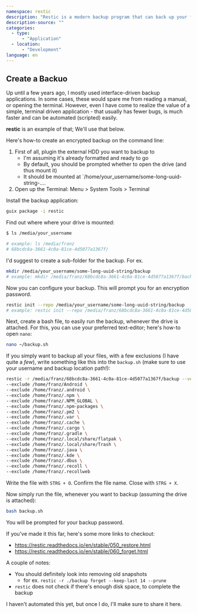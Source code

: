 ```yaml
---
namespace: restic
description: "Restic is a modern backup program that can back up your files"
description-source: ""
categories:
  - type:
      - "Application"
  - location:
      - "Development"
language: en
---
```


## Create a Backuo

Up until a few years ago, I mostly used interface-driven backup applications. In some cases, these would spare me from reading a manual, or opening the terminal. However, even I have come to realize the value of a simple, terminal driven application - that usually has fewer bugs, is much faster and can be automated (scripted) easily.

**restic** is an example of that; We'll use that below.

Here's how-to create an encrypted backup on the command line:

1. First of all, plugin the external HDD you want to backup to
   - I'm assuming it's already formatted and ready to go
   - By default, you should be prompted whether to open the drive (and thus mount it)
   - It should be mounted at `/home/your_username/some-long-uuid-string-....
2. Open up the Terminal: Menu > System Tools > Terminal

Install the backup application:

```bash
guix package -i restic
```

Find out where where your drive is mounted:

```bash
$ ls /media/your_username

# example: ls /media/franz
# 68bcdc8a-3661-4c0a-81ce-4d5077a1367f/
```

I'd suggest to create a sub-folder for the backup. For ex.

```bash
mkdir /media/your_username/some-long-uuid-string/backup
# example: mkdir /media/franz/68bcdc8a-3661-4c0a-81ce-4d5077a1367f/backup
```

Now you can configure your backup. This will prompt you for an encryption password.

```bash
restic init --repo /media/your_username/some-long-uuid-string/backup
# example: restic init --repo /media/franz/68bcdc8a-3661-4c0a-81ce-4d5077a1367f/backup
```

Next, create a bash file, to easily run the backup, whenever the drive is attached. For this, you can use your preferred text-editor; here's how-to open `nano`:

```bash
nano ~/backup.sh
```

If you simply want to backup all your files, with a few exclusions (I have quite a _few_), write something like this into the `backup.sh` (make sure to use your username and backup location path!):

```sh
restic -r /media/franz/68bcdc8a-3661-4c0a-81ce-4d5077a1367f/backup --verbose backup /home/franz \
--exclude /home/franz/Android \
--exclude /home/franz/.android \
--exclude /home/franz/.npm \
--exclude /home/franz/.NPM_GLOBAL \
--exclude /home/franz/.npm-packages \
--exclude /home/franz/.pm2 \
--exclude /home/franz/.var \
--exclude /home/franz/.cache \
--exclude /home/franz/.cargo \
--exclude /home/franz/.gradle \
--exclude /home/franz/.local/share/flatpak \
--exclude /home/franz/.local/share/Trash \
--exclude /home/franz/.java \
--exclude /home/franz/.kde \
--exclude /home/franz/.dbus \
--exclude /home/franz/.recoll \
--exclude /home/franz/.recollweb
```

Write the file with `STRG + O`. Confirm the file name. Close with `STRG + X`.

Now simply run the file, whenever you want to backup (assuming the drive is attached):

```sh
bash backup.sh
```

You will be prompted for your backup password.

If you've made it this far, here's some more links to checkout:

- https://restic.readthedocs.io/en/stable/050_restore.html
- https://restic.readthedocs.io/en/stable/060_forget.html

A couple of notes:

- You should definitely look into removing old snapshots
  - for ex. `restic -r ./backup forget --keep-last 14 --prune`
- `restic` does not check if there's enough disk space, to complete the backup

I haven't automated this yet, but once I do, I'll make sure to share it here. 